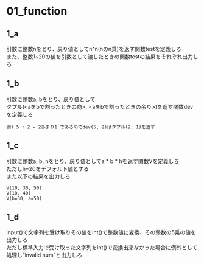 # 01_function
## 1_a
引数に整数nをとり、戻り値としてn^n(nのn乗)を返す関数testを定義しろ  
また、整数1~20の値を引数として渡したときの関数testの結果をそれぞれ出力しろ

## 1_b
引数に整数a, bをとり、戻り値として  
タプル(<aをbで割ったときの商>, <aをbで割ったときの余り>)を返す関数devを定義しろ  

```
例) 5 ÷ 2 = 2あまり1 であるのでdev(5, 2)はタプル(2, 1)を返す
```

## 1_c
引数に整数a, b, hをとり、戻り値としてa * b * hを返す関数Vを定義しろ  
ただしh=20をデフォルト値とする  
また以下の結果を出力しろ

```
V(10, 30, 50)
V(10, 40)
V(b=30, a=50)
```

## 1_d
input()で文字列を受け取りその値をint()で整数値に変換、その整数の5乗の値を出力しろ  
ただし標準入力で受け取った文字列をint()で変換出来なかった場合に例外として処理し”invalid num”と出力しろ  
